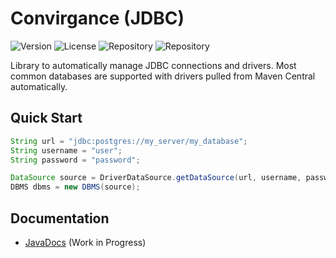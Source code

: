 # Convirgance (JDBC)

![Version](https://img.shields.io/badge/Version-pre&dash;release-blue) ![License](https://img.shields.io/badge/License-MIT-green) ![Repository](https://img.shields.io/badge/Platform-Java-gold) ![Repository](https://img.shields.io/badge/Repository-n/a-red)

Library to automatically manage JDBC connections and drivers. Most common databases are supported with drivers pulled from Maven Central automatically.

## Quick Start

```java
String url = "jdbc:postgres://my_server/my_database";
String username = "user";
String password = "password";

DataSource source = DriverDataSource.getDataSource(url, username, password);
DBMS dbms = new DBMS(source);
```

## Documentation

- [JavaDocs](https://docs.invirgance.com/javadocs/convirgance-jdbc/0.1.0-SNAPSHOT/) (Work in Progress)
